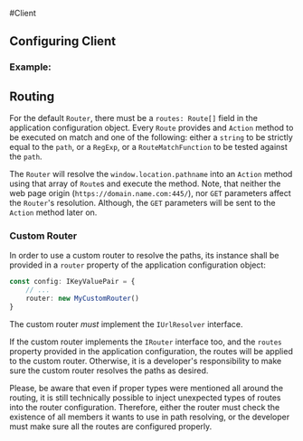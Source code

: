 #Client

## Configuring Client

### Example:

## Routing
For the default `Router`, there must be a `routes: Route[]` field in the application configuration object. Every `Route` provides and `Action` method to be executed on match and one of the following: either a `string` to be strictly equal to the `path`, or a `RegExp`, or a `RouteMatchFunction` to be tested against the `path`.

The `Router` will resolve the `window.location.pathname` into an `Action` method using that array of `Route`s and execute the method. Note, that neither the web page origin (`https://domain.name.com:445/`), nor `GET` parameters affect the `Router`'s resolution. Although, the `GET` parameters will be sent to the `Action` method later on.

### Custom Router
In order to use a custom router to resolve the paths, its instance shall be provided in a `router` property of the application configuration object:
```ts
const config: IKeyValuePair = {
    // ...
    router: new MyCustomRouter()
}  
```
The custom router _must_ implement the `IUrlResolver` interface.

If the custom router implements the `IRouter` interface too, and the `routes` property provided in the application configuration, the routes will be applied to the custom router. Otherwise, it is a developer's responsibility to make sure the custom router resolves the paths as desired.

Please, be aware that even if proper types were mentioned all around the routing, it is still technically possible to inject unexpected types of routes into the router configuration. Therefore, either the router must check the existence of all members it wants to use in path resolving, or the developer must make sure all the routes are configured properly.
